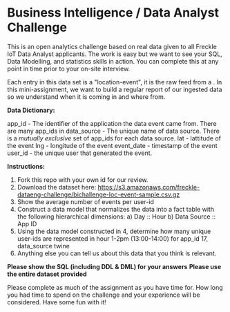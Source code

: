 # Business Intelligence / Data Analyst Challenge

This is an open analytics challenge based on real data given to all Freckle IoT Data Analyst applicants. The work is easy but we want to see your SQL, Data Modelling, and statistics skills in action. You can complete this at any point in time prior to your on-site interview. 

Each entry in this data set is a "location-event", it is the raw feed from a . In this mini-assignment, we want to build a regular report of our ingested data so we understand when it is coming in and where from. 

**Data Dictionary:**

app_id - The identifier of the application the data event came from. There are many app_ids in 
data_source - The unique name of data source. There is a _mutually exclusive_ set of app_ids for each data source. 
lat - lattitude of the event
lng - longitude of the event
event_date - timestamp of the event
user_id - the unique user that generated the event. 

**Instructions:**

1. Fork this repo with your own id for our review.
2. Download the dataset here: https://s3.amazonaws.com/freckle-dataeng-challenge/bichallenge-loc-event-sample.csv.gz
3. Show the average number of events per user-id
4. Construct a data model that normalizes the data into a fact table with the following hierarchical dimensions:
  a) Day :: Hour
  b) Data Source :: App ID
5. Using the data model constructed in 4, determine how many unique user-ids are represented in hour 1-2pm (13:00-14:00) for app_id 17, data_source twine
6. Anything else you can tell us about this data that you think is relevant.

__Please show the SQL (including DDL & DML) for your answers__
__Please use the entire dataset provided__

Please complete as much of the assignment as you have time for. How long you had time to spend on the challenge and your experience will be considered. Have some fun with it!
